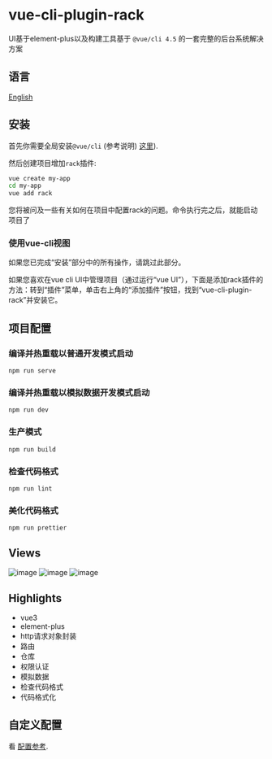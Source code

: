 # vue-cli-plugin-rack
UI基于element-plus以及构建工具基于 `@vue/cli 4.5` 的一套完整的后台系统解决方案

## 语言
[English](https://github.com/guoweiTang/vue-cli-plugin-rack/)

## 安装

首先你需要全局安装`@vue/cli` (参考说明) [这里](https://cli.vuejs.org/zh/)).

然后创建项目增加`rack`插件:

```bash
vue create my-app
cd my-app
vue add rack
```

您将被问及一些有关如何在项目中配置rack的问题。命令执行完之后，就能启动项目了
### 使用vue-cli视图

如果您已完成“安装”部分中的所有操作，请跳过此部分。

如果您喜欢在vue cli UI中管理项目（通过运行“vue UI”），下面是添加rack插件的方法：转到“插件”菜单，单击右上角的“添加插件”按钮，找到“vue-cli-plugin-rack”并安装它。
## 项目配置

### 编译并热重载以普通开发模式启动
```
npm run serve
```
### 编译并热重载以模拟数据开发模式启动
```
npm run dev
```
### 生产模式
```
npm run build
```

### 检查代码格式
```
npm run lint
```
### 美化代码格式
```
npm run prettier
```
## Views
![image](https://user-images.githubusercontent.com/8178166/114008164-8b9f8080-9894-11eb-824f-cb4a02712b66.png)
![image](https://user-images.githubusercontent.com/8178166/114008200-90fccb00-9894-11eb-98b3-319c0319fbee.png)
![image](https://user-images.githubusercontent.com/8178166/114008210-978b4280-9894-11eb-8b9c-78a47f8b220a.png)

## Highlights
- vue3
- element-plus
- http请求对象封装
- 路由
- 仓库
- 权限认证
- 模拟数据
- 检查代码格式
- 代码格式化

## 自定义配置
看 [配置参考](https://cli.vuejs.org/zh/config/).

